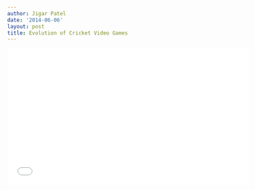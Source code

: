 ```yaml
---
author: Jigar Patel
date: '2014-06-06'
layout: post
title: Evolution of Cricket Video Games
---
```


<div class="videowrapper">
    <iframe width="560" height="315" src="//www.youtube.com/embed/thSi81q3yzo" 
    frameborder="0" allowfullscreen></iframe>
</div>
